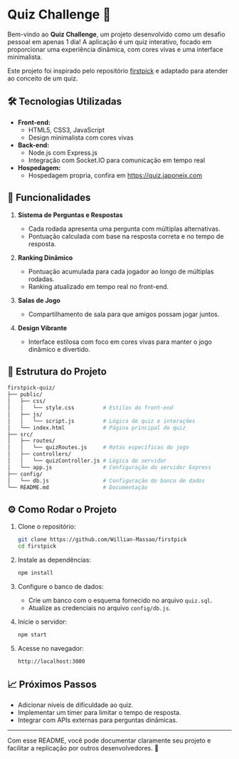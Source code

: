 
# Quiz Challenge 🎯

Bem-vindo ao **Quiz Challenge**, um projeto desenvolvido como um desafio pessoal em apenas 1 dia! A aplicação é um quiz interativo, focado em proporcionar uma experiência dinâmica, com cores vivas e uma interface minimalista.

Este projeto foi inspirado pelo repositório [firstpick](https://github.com/Willian-Massao/firstpick) e adaptado para atender ao conceito de um quiz.

## 🛠️ Tecnologias Utilizadas

- **Front-end:**
  - HTML5, CSS3, JavaScript
  - Design minimalista com cores vivas
- **Back-end:**
  - Node.js com Express.js
  - Integração com Socket.IO para comunicação em tempo real
- **Hospedagem:**
  - Hospedagem propria, confira em https://quiz.japoneix.com

## 🚀 Funcionalidades

1. **Sistema de Perguntas e Respostas**  
   - Cada rodada apresenta uma pergunta com múltiplas alternativas.  
   - Pontuação calculada com base na resposta correta e no tempo de resposta.

2. **Ranking Dinâmico**  
   - Pontuação acumulada para cada jogador ao longo de múltiplas rodadas.  
   - Ranking atualizado em tempo real no front-end.

3. **Salas de Jogo**  
   - Compartilhamento de sala para que amigos possam jogar juntos.

4. **Design Vibrante**  
   - Interface estilosa com foco em cores vivas para manter o jogo dinâmico e divertido.  

## 📂 Estrutura do Projeto

```bash
firstpick-quiz/
├── public/
│   ├── css/
│   │   └── style.css         # Estilos do front-end
│   ├── js/
│   │   └── script.js         # Lógica do quiz e interações
│   └── index.html            # Página principal do quiz
├── src/
│   ├── routes/
│   │   └── quizRoutes.js     # Rotas específicas do jogo
│   ├── controllers/
│   │   └── quizController.js # Lógica do servidor
│   └── app.js                # Configuração do servidor Express
├── config/
│   └── db.js                 # Configuração do banco de dados
└── README.md                 # Documentação
```

## ⚙️ Como Rodar o Projeto

1. Clone o repositório:
   ```bash
   git clone https://github.com/Willian-Massao/firstpick
   cd firstpick
   ```

2. Instale as dependências:
   ```bash
   npm install
   ```

3. Configure o banco de dados:  
   - Crie um banco com o esquema fornecido no arquivo `quiz.sql`.  
   - Atualize as credenciais no arquivo `config/db.js`.

4. Inicie o servidor:
   ```bash
   npm start
   ```

5. Acesse no navegador:
   ```bash
   http://localhost:3000
   ```

## 📈 Próximos Passos

- Adicionar níveis de dificuldade ao quiz.  
- Implementar um timer para limitar o tempo de resposta.  
- Integrar com APIs externas para perguntas dinâmicas.

---

Com esse README, você pode documentar claramente seu projeto e facilitar a replicação por outros desenvolvedores. 🎉

